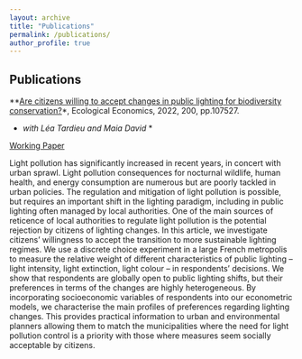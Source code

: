 ```yaml
---
layout: archive
title: "Publications"
permalink: /publications/
author_profile: true
---
```


## Publications

**[Are citizens willing to accept changes in public lighting for biodiversity conservation?](https://www.sciencedirect.com/science/article/pii/S0921800922001896)*, Ecological Economics, 2022, 200, pp.107527.

* *with Léa Tardieu and Maia David* *

[Working Paper](https://hal.inrae.fr/hal-03749663)

Light pollution has significantly increased in recent years, in concert with urban sprawl. Light pollution consequences for nocturnal wildlife, human health, and energy consumption are numerous but are poorly tackled in urban policies. The regulation and mitigation of light pollution is possible, but requires an important shift in the lighting paradigm, including in public lighting often managed by local authorities. One of the main sources of reticence of local authorities to regulate light pollution is the potential rejection by citizens of lighting changes. In this article, we investigate citizens’ willingness to accept the transition to more sustainable lighting regimes. We use a discrete choice experiment in a large French metropolis to measure the relative weight of different characteristics of public lighting – light intensity, light extinction, light colour – in respondents’ decisions. We show that respondents are globally open to public lighting shifts, but their preferences in terms of the changes are highly heterogeneous. By incorporating socioeconomic variables of respondents into our econometric models, we characterise the main profiles of preferences regarding lighting changes. This provides practical information to urban and environmental planners allowing them to match the municipalities where the need for light pollution control is a priority with those where measures seem socially acceptable by citizens.
